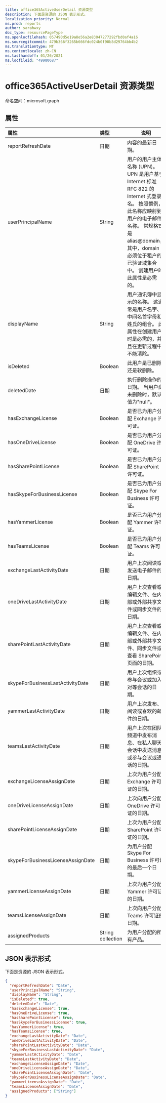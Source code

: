 ```yaml
---
title: office365ActiveUserDetail 资源类型
description: 下面是资源的 JSON 表示形式。
localization_priority: Normal
ms.prod: reports
author: sarahwxy
doc_type: resourcePageType
ms.openlocfilehash: 057490d5e19a8e56a2e83047277292fbd0af4a16
ms.sourcegitcommit: 479b366f3265b666fdc024b0f90b8d29764bb4b2
ms.translationtype: MT
ms.contentlocale: zh-CN
ms.lasthandoff: 01/26/2021
ms.locfileid: "49980687"
---
```

# <a name="office365activeuserdetail-resource-type"></a>office365ActiveUserDetail 资源类型

命名空间：microsoft.graph

## <a name="properties"></a>属性

| 属性                          | 类型              | 说明                              |
| :-------------------------------- | :---------------- | ---------------------------------------- |
| reportRefreshDate                 | 日期              | 内容的最新日期。          |
| userPrincipalName                 | String            | 用户的用户主体名称 (UPN)。 UPN 是用户基于 Internet 标准 RFC 822 的 Internet 式登录名。 按照惯例，此名称应映射到用户的电子邮件名称。 常规格式是 alias@domain，其中，domain 必须位于租户的已验证域集合中。 创建用户时此属性是必需的。 |
| displayName                       | String            | 用户通讯簿中显示的名称。 这通常是用户名字、中间名首字母和姓氏的组合。 此属性在创建用户时是必需的，并且在更新过程中不能清除。 |
| isDeleted                         | Boolean           | 此用户是已删除还是软删除。 |
| deletedDate                       | 日期              | 执行删除操作的日期。 当用户尚未删除时，默认值为"null"。 |
| hasExchangeLicense                | Boolean           | 是否已为用户分配 Exchange 许可证。 |
| hasOneDriveLicense                | Boolean           | 是否已为用户分配 OneDrive 许可证。 |
| hasSharePointLicense              | Boolean           | 是否已为用户分配 SharePoint 许可证。 |
| hasSkypeForBusinessLicense        | Boolean           | 是否已为用户分配 Skype For Business 许可证。 |
| hasYammerLicense                  | Boolean           | 是否已为用户分配 Yammer 许可证。 |
| hasTeamsLicense                   | Boolean           | 是否已为用户分配 Teams 许可证。 |
| exchangeLastActivityDate          | 日期              | 用户上次阅读或发送电子邮件的日期。 |
| oneDriveLastActivityDate          | 日期              | 用户上次查看或编辑文件、在内部或外部共享文件或同步文件的日期。 |
| sharePointLastActivityDate        | 日期              | 用户上次查看或编辑文件、在内部或外部共享文件、同步文件或查看 SharePoint 页面的日期。 |
| skypeForBusinessLastActivityDate  | 日期              | 用户上次组织或参与会议或加入对等会话的日期。 |
| yammerLastActivityDate            | 日期              | 用户上次发布、阅读或喜欢的邮件的日期。 |
| teamsLastActivityDate             | 日期              | 用户上次在团队频道中发布消息、在私人聊天会话中发送消息或参与会议或通话的日期。 |
| exchangeLicenseAssignDate         | 日期              | 上次为用户分配 Exchange 许可证的日期。 |
| oneDriveLicenseAssignDate         | 日期              | 上次向用户分配 OneDrive 许可证的日期。 |
| sharePointLicenseAssignDate       | 日期              | 上次为用户分配 SharePoint 许可证的日期。 |
| skypeForBusinessLicenseAssignDate | 日期              | 为用户分配 Skype For Business 许可证的最后一个日期。 |
| yammerLicenseAssignDate           | 日期              | 上次为用户分配 Yammer 许可证的日期。 |
| teamsLicenseAssignDate            | 日期              | 上次向用户分配 Teams 许可证的日期。 |
| assignedProducts                  | String collection | 为用户分配的所有产品。  |

## <a name="json-representation"></a>JSON 表示形式

下面是资源的 JSON 表示形式。

<!-- {
  "blockType": "resource",
  "@odata.type": "microsoft.graph.office365ActiveUserDetail"
} -->

```json
{
  "reportRefreshDate": "Date", 
  "userPrincipalName": "String", 
  "displayName": "String", 
  "isDeleted": true, 
  "deletedDate": "Date", 
  "hasExchangeLicense": true, 
  "hasOneDriveLicense": true, 
  "hasSharePointLicense": true, 
  "hasSkypeForBusinessLicense": true, 
  "hasYammerLicense": true, 
  "hasTeamsLicense": true, 
  "exchangeLastActivityDate": "Date", 
  "oneDriveLastActivityDate": "Date", 
  "sharePointLastActivityDate": "Date", 
  "skypeForBusinessLastActivityDate": "Date", 
  "yammerLastActivityDate": "Date", 
  "teamsLastActivityDate": "Date", 
  "exchangeLicenseAssignDate": "Date", 
  "oneDriveLicenseAssignDate": "Date", 
  "sharePointLicenseAssignDate": "Date", 
  "skypeForBusinessLicenseAssignDate": "Date", 
  "yammerLicenseAssignDate": "Date", 
  "teamsLicenseAssignDate": "Date", 
  "assignedProducts": ["String"]
}
```


